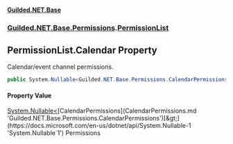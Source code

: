 #### [Guilded.NET.Base](Guilded_NET_Base.md 'Guilded.NET.Base')
### [Guilded.NET.Base.Permissions](Guilded_NET_Base.md#Guilded_NET_Base_Permissions 'Guilded.NET.Base.Permissions').[PermissionList](PermissionList.md 'Guilded.NET.Base.Permissions.PermissionList')
## PermissionList.Calendar Property
Calendar/event channel permissions.  
```csharp
public System.Nullable<Guilded.NET.Base.Permissions.CalendarPermissions> Calendar { get; set; }
```
#### Property Value
[System.Nullable&lt;](https://docs.microsoft.com/en-us/dotnet/api/System.Nullable-1 'System.Nullable`1')[CalendarPermissions](CalendarPermissions.md 'Guilded.NET.Base.Permissions.CalendarPermissions')[&gt;](https://docs.microsoft.com/en-us/dotnet/api/System.Nullable-1 'System.Nullable`1')
Permissions
